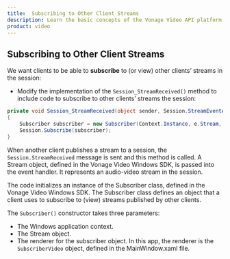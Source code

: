 ```yaml
---
title:  Subscribing to Other Client Streams
description: Learn the basic concepts of the Vonage Video API platform, including how users can communicate through video, voice, and messaging. Explore a basic Vonage Video API flow.
product: video
--- 
```


## Subscribing to Other Client Streams

We want clients to be able to **subscribe** to (or view) other clients’ streams in the session:

* Modify the implementation of the `Session_StreamReceived()` method to include code to subscribe to other clients’ streams the session:

```csharp
private void Session_StreamReceived(object sender, Session.StreamEventArgs e)
{
    Subscriber subscriber = new Subscriber(Context.Instance, e.Stream, SubscriberVideo);
    Session.Subscribe(subscriber);
}
```

When another client publishes a stream to a session, the `Session.StreamReceived` message is sent and this method is called. A Stream object, defined in the Vonage Video Windows SDK, is passed into the event handler. It represents an audio-video stream in the session.

The code initializes an instance of the Subscriber class, defined in the Vonage Video Windows SDK. The Subscriber class defines an object that a client uses to subscribe to (view) streams published by other clients.

The `Subscriber()` constructor takes three parameters:

* The Windows application context.
* The Stream object.
* The renderer for the subscriber object. In this app, the renderer is the `SubscriberVideo` object, defined in the MainWindow.xaml file.

